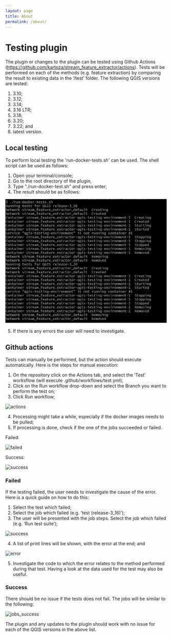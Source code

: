 ```yaml
---
layout: page
title: About
permalink: /about/
---
```


# Testing plugin
The plugin or changes to the plugin can be tested using Github Actions (https://github.com/kartoza/stream_feature_extractor/actions).
Tests will be performed on each of the methods (e.g. feature extraction) by comparing the result to existing data in the ‘/test’ folder. The following QGIS versions are tested:
1. 3.10;
2. 3.12;
3. 3.14;
4. 3.16 LTR;
5. 3.18;
6. 3.20;
7. 3.22; and
8. latest version.

## Local testing
To perform local testing the 'run-docker-tests.sh' can be used. The shell script can be used as follows:
1. Open your terminal/console;
2. Go to the root directory of the plugin;
3. Type "./run-docker-test.sh" and press enter;
4. The result should be as follows:

![segment_center](https://github.com/kartoza/stream_feature_extractor/blob/develop/help/source/examples/local_testing.png)

5. If there is any errors the user will need to investigate.

## Github actions
Tests can manually be performed, but the action should execute automatically. Here is the steps for manual execution:
1. On the repository click on the Actions tab, and select the ‘Test’ worksflow (will execute .github/workflows/test.yml);
2. Click on the Run workflow drop-down and select the Branch you want to perform the test on;
3. Click Run workflow;

![actions](https://github.com/kartoza/stream_feature_extractor/blob/develop/help/source/examples/github_actions.png)

4. Processing might take a while, especially if the docker images needs to be pulled;
5. If processing is done, check if the one of the jobs succeeded or failed.

Failed:

![failed](https://github.com/kartoza/stream_feature_extractor/blob/develop/help/source/examples/failed.png)

Success:

![success](https://github.com/kartoza/stream_feature_extractor/blob/develop/help/source/examples/success.png)

### Failed
If the testing failed, the user needs to investigate the cause of the error. Here is a quick guide on how to do this:
1. Select the test which failed;
2. Select the job which failed (e.g. ‘test (release-3_16)’);
3. The user will be presented with the job steps. Select the job which failed (e.g. ‘Run test suite’);

![success](https://github.com/kartoza/stream_feature_extractor/blob/develop/help/source/examples/job_steps.png)

4. A list of print lines will be shown, with the error at the end; and

![error](https://github.com/kartoza/stream_feature_extractor/blob/develop/help/source/examples/error_msg.png)

5. Investigate the code to which the error relates to the method performed during that test. Having a look at the data used for the test may also be useful.

### Success
There should be no issue if the tests does not fail. The jobs will be similar to the following:

![jobs_success](https://github.com/kartoza/stream_feature_extractor/blob/develop/help/source/examples/jobs_success.png)

The plugin and any updates to the plugin should work with no issue for each of the QGIS versions in the above list.
